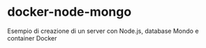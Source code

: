 # docker-node-mongo

Esempio di creazione di un server con Node.js, database Mondo e container Docker


